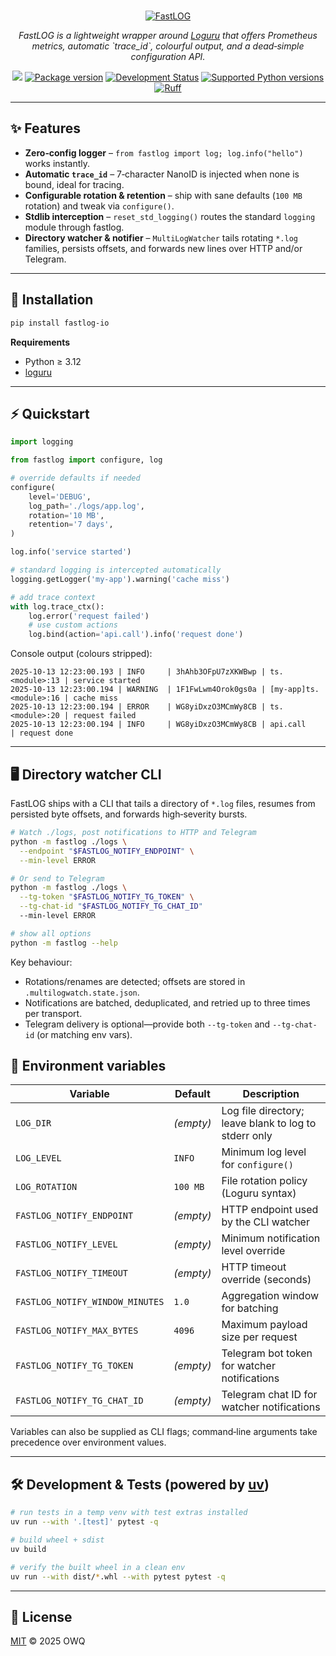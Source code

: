 <p align="center">
  <br>
  <a href="https://github.com/owq-1777/fastlog-io">
  	<img src="https://img.owq.world/2025/fastlog-logo-857f7d.png" alt="FastLOG">
  </a>
</p>

<p align="center">
    <em>FastLOG is a lightweight wrapper around <a href="https://github.com/Delgan/loguru" target="_blank">Loguru</a> that offers Prometheus metrics, automatic `trace_id`, colourful output, and a dead‑simple configuration API.</em>
</p>

<p align="center">
  <a href="https://opensource.org/licenses/MIT"><img src="https://img.shields.io/badge/license-MIT-_red.svg"></a>
  <a href="https://pypi.org/project/fastlog-io"><img src="https://img.shields.io/pypi/v/fastlog-io" alt="Package version"></a>
  <a href="https://pypi.org/project/fastlog-io"><img src="https://img.shields.io/pypi/status/fastlog-io" alt="Development Status"></a>
  <a href="https://pypi.org/project/fastlog-io"><img src="https://img.shields.io/pypi/pyversions/fastlog-io" alt="Supported Python versions"></a>
  <a href="https://github.com/astral-sh/ruff"><img src="https://img.shields.io/endpoint?url=https://raw.githubusercontent.com/astral-sh/ruff/main/assets/badge/v2.json" alt="Ruff"></a>
</p>


---

## ✨ Features

* **Zero‑config logger** – `from fastlog import log; log.info("hello")` works instantly.
* **Automatic `trace_id`** – 7‑character NanoID is injected when none is bound, ideal for tracing.
* **Configurable rotation & retention** – ship with sane defaults (`100 MB` rotation) and tweak via `configure()`.
* **Stdlib interception** – `reset_std_logging()` routes the standard `logging` module through fastlog.
* **Directory watcher & notifier** – `MultiLogWatcher` tails rotating `*.log` families, persists offsets, and forwards new lines over HTTP and/or Telegram.

---

## 🚀 Installation

```bash
pip install fastlog-io
```

**Requirements**

* Python ≥ 3.12
* [loguru](https://pypi.org/project/loguru/)

---

## ⚡ Quickstart

```python
import logging

from fastlog import configure, log

# override defaults if needed
configure(
    level='DEBUG',
    log_path='./logs/app.log',
    rotation='10 MB',
    retention='7 days',
)

log.info('service started')

# standard logging is intercepted automatically
logging.getLogger('my-app').warning('cache miss')

# add trace context
with log.trace_ctx():
    log.error('request failed')
    # use custom actions
    log.bind(action='api.call').info('request done')
```

Console output (colours stripped):

```
2025-10-13 12:23:00.193 | INFO     | 3hAhb3OFpU7zXKWBwp | ts.<module>:13 | service started
2025-10-13 12:23:00.194 | WARNING  | 1F1FwLwm4Orok0gs0a | [my-app]ts.<module>:16 | cache miss
2025-10-13 12:23:00.194 | ERROR    | WG8yiDxzO3MCmWy8CB | ts.<module>:20 | request failed
2025-10-13 12:23:00.194 | INFO     | WG8yiDxzO3MCmWy8CB | api.call     | request done
```

---

## 🖥️ Directory watcher CLI

FastLOG ships with a CLI that tails a directory of `*.log` files, resumes from persisted byte offsets, and forwards high‑severity bursts.

```bash
# Watch ./logs, post notifications to HTTP and Telegram
python -m fastlog ./logs \
  --endpoint "$FASTLOG_NOTIFY_ENDPOINT" \
  --min-level ERROR

# Or send to Telegram
python -m fastlog ./logs \
  --tg-token "$FASTLOG_NOTIFY_TG_TOKEN" \
  --tg-chat-id "$FASTLOG_NOTIFY_TG_CHAT_ID"
  --min-level ERROR

# show all options
python -m fastlog --help
```

Key behaviour:

* Rotations/renames are detected; offsets are stored in `.multilogwatch.state.json`.
* Notifications are batched, deduplicated, and retried up to three times per transport.
* Telegram delivery is optional—provide both `--tg-token` and `--tg-chat-id` (or matching env vars).

## 🔧 Environment variables

| Variable | Default | Description |
| --- | --- | --- |
| `LOG_DIR` | *(empty)* | Log file directory; leave blank to log to stderr only |
| `LOG_LEVEL` | `INFO` | Minimum log level for `configure()` |
| `LOG_ROTATION` | `100 MB` | File rotation policy (Loguru syntax) |
| `FASTLOG_NOTIFY_ENDPOINT` | *(empty)* | HTTP endpoint used by the CLI watcher |
| `FASTLOG_NOTIFY_LEVEL` | *(empty)* | Minimum notification level override |
| `FASTLOG_NOTIFY_TIMEOUT` | *(empty)* | HTTP timeout override (seconds) |
| `FASTLOG_NOTIFY_WINDOW_MINUTES` | `1.0` | Aggregation window for batching |
| `FASTLOG_NOTIFY_MAX_BYTES` | `4096` | Maximum payload size per request |
| `FASTLOG_NOTIFY_TG_TOKEN` | *(empty)* | Telegram bot token for watcher notifications |
| `FASTLOG_NOTIFY_TG_CHAT_ID` | *(empty)* | Telegram chat ID for watcher notifications |

Variables can also be supplied as CLI flags; command‑line arguments take precedence over environment values.

---

## 🛠 Development & Tests (powered by [uv](https://github.com/astral-sh/uv))

```bash
# run tests in a temp venv with test extras installed
uv run --with '.[test]' pytest -q

# build wheel + sdist
uv build

# verify the built wheel in a clean env
uv run --with dist/*.whl --with pytest pytest -q
```

---

## 📄 License

[MIT](LICENSE) © 2025 OWQ

